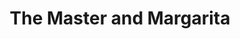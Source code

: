---
layout: card_flex_nav
lang: EN
title:  The Master and Margarita
isbn: 1860460410
cover: /assets/images/EN/MM_EN_001_front.jpg
bcover: /assets/images/EN/MM_EN_001_back.jpg
pubyr: 1995
editor: Ed. Harvill / Collins 
acqdt: 03/2019
acqplace: ebay (Gloucestershire / UK) 
contrib: P
---